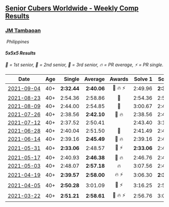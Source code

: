 <style>table {white-space: nowrap;}</style>
<link rel="stylesheet" type="text/css" href="/scw-comp/css/flags.css" />

## [Senior Cubers Worldwide - Weekly Comp Results](/scw-comp/results/)
### [JM Tambaoan](README.md)

<i class="flag flag-PH" />&nbsp;Philippines

#### 5x5x5 Results

<span style="white-space: nowrap;">🥇 = 1st senior</span>, <span style="white-space: nowrap;">🥈 = 2nd senior</span>, <span style="white-space: nowrap;">🥉 = 3rd senior</span>, <span style="white-space: nowrap;">🔥 = PR average</span>, <span style="white-space: nowrap;">⚡ = PR single</span>.

| Date | Age | Single | Average | Awards | Solve 1 | Solve 2 | Solve 3 | Solve 4 | Solve 5 | Video |
| :--: | :--: | --: | --: | :--: | --: | --: | --: | --: | --: | :-- |
| [2021-09-04](../../results/2021-09-04/555.md) | 40+ | **2:32.44** | **2:40.06** | 🥉 🔥 ⚡ | 2:49.96 | **2:32.44** | 2:37.78 | DNS | DNS | [Desktop](https://www.facebook.com/events/899313470960376/permalink/908070986751291) / [Mobile](https://m.facebook.com/events/899313470960376?view=permalink&id=908070986751291) |
| [2021-08-23](../../results/2021-08-23/555.md) | 40+ | 2:54.36 | 2:58.86 | 🥈 | 2:54.36 | 2:55.88 | 3:06.34 | DNS | DNS | [Desktop](https://www.facebook.com/events/1108693076205590/permalink/1117524825322415) / [Mobile](https://m.facebook.com/events/1108693076205590?view=permalink&id=1117524825322415) |
| [2021-08-09](../../results/2021-08-09/555.md) | 40+ | 2:44.00 | 2:54.85 | 🥈 | 3:00.67 | 2:44.00 | 2:59.87 | DNS | DNS | [Desktop](https://www.facebook.com/events/2863148610663733/permalink/2872619699716624) / [Mobile](https://m.facebook.com/events/2863148610663733?view=permalink&id=2872619699716624) |
| [2021-07-26](../../results/2021-07-26/555.md) | 40+ | 2:38.56 | **2:42.10** | 🥈 🔥 | 2:38.56 | 2:41.67 | 2:46.08 | DNS | DNS | [Desktop](https://www.facebook.com/events/210838191047415/permalink/220307003433867) / [Mobile](https://m.facebook.com/events/210838191047415?view=permalink&id=220307003433867) |
| [2021-07-12](../../results/2021-07-12/555.md) | 40+ | 2:37.52 | 2:50.41 |  | 2:43.40 | 3:10.32 | 2:37.52 | DNS | DNS | [Desktop](https://www.facebook.com/events/3019269651530977/permalink/3052641851527090) / [Mobile](https://m.facebook.com/events/3019269651530977?view=permalink&id=3052641851527090) |
| [2021-06-28](../../results/2021-06-28/555.md) | 40+ | 2:40.04 | 2:51.50 | 🥉 | 2:41.49 | 2:40.04 | 3:12.97 | DNS | DNS | [Desktop](https://www.facebook.com/events/248738199926629/permalink/256188685848247) / [Mobile](https://m.facebook.com/events/248738199926629?view=permalink&id=256188685848247) |
| [2021-06-14](../../results/2021-06-14/555.md) | 40+ | 2:39.16 | **2:45.49** | 🥉 🔥 | 2:39.16 | 2:47.35 | 2:49.97 | DNS | DNS | [Desktop](https://www.facebook.com/events/833966864162581/permalink/840905926802008) / [Mobile](https://m.facebook.com/events/833966864162581?view=permalink&id=840905926802008) |
| [2021-05-31](../../results/2021-05-31/555.md) | 40+ | **2:33.06** | 2:48.57 | 🥉 ⚡ | **2:33.06** | 2:46.07 | 3:06.59 | DNS | DNS | [Desktop](https://www.facebook.com/events/1677723082618127/permalink/1686635145060254) / [Mobile](https://m.facebook.com/events/1677723082618127?view=permalink&id=1686635145060254) |
| [2021-05-17](../../results/2021-05-17/555.md) | 40+ | 2:40.93 | **2:46.38** | 🥉 🔥 | 2:46.76 | 2:40.93 | 2:51.45 | DNS | DNS | [Desktop](https://www.facebook.com/events/373354890741855/permalink/379059153504762) / [Mobile](https://m.facebook.com/events/373354890741855?view=permalink&id=379059153504762) |
| [2021-05-03](../../results/2021-05-03/555.md) | 40+ | 2:48.07 | **2:57.18** | 🔥 | 3:07.56 | 2:48.07 | 2:55.90 | DNS | DNS | [Desktop](https://www.facebook.com/events/158701836186375/permalink/163774269012465) / [Mobile](https://m.facebook.com/events/158701836186375?view=permalink&id=163774269012465) |
| [2021-04-19](../../results/2021-04-19/555.md) | 40+ | **2:39.57** | **2:58.00** | 🔥 ⚡ | 3:06.30 | **2:39.57** | 3:08.13 | DNS | DNS | [Desktop](https://www.facebook.com/events/1009195762821458/permalink/1014369545637413) / [Mobile](https://m.facebook.com/events/1009195762821458?view=permalink&id=1014369545637413) |
| [2021-04-05](../../results/2021-04-05/555.md) | 40+ | **2:50.28** | 3:01.09 | 🥉 ⚡ | 3:16.25 | 2:56.75 | **2:50.28** | DNS | DNS | [Desktop](https://www.facebook.com/events/2619499895016321/permalink/2623962774570033) / [Mobile](https://m.facebook.com/events/2619499895016321?view=permalink&id=2623962774570033) |
| [2021-03-22](../../results/2021-03-22/555.md) | 40+ | **2:51.21** | **2:58.61** | 🥈 🔥 ⚡ | 2:56.76 | 3:07.85 | **2:51.21** | DNS | DNS | [Desktop](https://www.facebook.com/events/2537500386546221/permalink/2540751362887790) / [Mobile](https://m.facebook.com/events/2537500386546221?view=permalink&id=2540751362887790) |


<!-- Global site tag (gtag.js) - Google Analytics -->
<script async src="https://www.googletagmanager.com/gtag/js?id=UA-86348435-3"></script>
<script>window.dataLayer = window.dataLayer || []; function gtag() {dataLayer.push(arguments);} gtag('js', new Date()); gtag('config', 'UA-86348435-3');</script>
